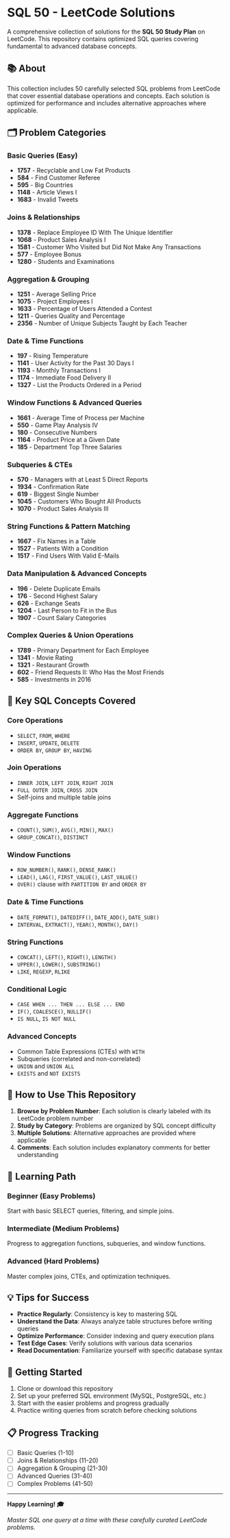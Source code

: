 # SQL 50 - LeetCode Solutions

A comprehensive collection of solutions for the **SQL 50 Study Plan** on LeetCode. This repository contains optimized SQL queries covering fundamental to advanced database concepts.

## 📚 About

This collection includes 50 carefully selected SQL problems from LeetCode that cover essential database operations and concepts. Each solution is optimized for performance and includes alternative approaches where applicable.

## 🗂️ Problem Categories

### **Basic Queries (Easy)**
- **1757** - Recyclable and Low Fat Products
- **584** - Find Customer Referee  
- **595** - Big Countries
- **1148** - Article Views I
- **1683** - Invalid Tweets

### **Joins & Relationships**
- **1378** - Replace Employee ID With The Unique Identifier
- **1068** - Product Sales Analysis I
- **1581** - Customer Who Visited but Did Not Make Any Transactions
- **577** - Employee Bonus
- **1280** - Students and Examinations

### **Aggregation & Grouping**
- **1251** - Average Selling Price
- **1075** - Project Employees I
- **1633** - Percentage of Users Attended a Contest
- **1211** - Queries Quality and Percentage
- **2356** - Number of Unique Subjects Taught by Each Teacher

### **Date & Time Functions**
- **197** - Rising Temperature
- **1141** - User Activity for the Past 30 Days I
- **1193** - Monthly Transactions I
- **1174** - Immediate Food Delivery II
- **1327** - List the Products Ordered in a Period

### **Window Functions & Advanced Queries**
- **1661** - Average Time of Process per Machine
- **550** - Game Play Analysis IV
- **180** - Consecutive Numbers
- **1164** - Product Price at a Given Date
- **185** - Department Top Three Salaries

### **Subqueries & CTEs**
- **570** - Managers with at Least 5 Direct Reports
- **1934** - Confirmation Rate
- **619** - Biggest Single Number
- **1045** - Customers Who Bought All Products
- **1070** - Product Sales Analysis III

### **String Functions & Pattern Matching**
- **1667** - Fix Names in a Table
- **1527** - Patients With a Condition
- **1517** - Find Users With Valid E-Mails

### **Data Manipulation & Advanced Concepts**
- **196** - Delete Duplicate Emails
- **176** - Second Highest Salary
- **626** - Exchange Seats
- **1204** - Last Person to Fit in the Bus
- **1907** - Count Salary Categories

### **Complex Queries & Union Operations**
- **1789** - Primary Department for Each Employee
- **1341** - Movie Rating
- **1321** - Restaurant Growth
- **602** - Friend Requests II: Who Has the Most Friends
- **585** - Investments in 2016

## 🔑 Key SQL Concepts Covered

### **Core Operations**
- `SELECT`, `FROM`, `WHERE`
- `INSERT`, `UPDATE`, `DELETE`
- `ORDER BY`, `GROUP BY`, `HAVING`

### **Join Operations**
- `INNER JOIN`, `LEFT JOIN`, `RIGHT JOIN`
- `FULL OUTER JOIN`, `CROSS JOIN`
- Self-joins and multiple table joins

### **Aggregate Functions**
- `COUNT()`, `SUM()`, `AVG()`, `MIN()`, `MAX()`
- `GROUP_CONCAT()`, `DISTINCT`

### **Window Functions**
- `ROW_NUMBER()`, `RANK()`, `DENSE_RANK()`
- `LEAD()`, `LAG()`, `FIRST_VALUE()`, `LAST_VALUE()`
- `OVER()` clause with `PARTITION BY` and `ORDER BY`

### **Date & Time Functions**
- `DATE_FORMAT()`, `DATEDIFF()`, `DATE_ADD()`, `DATE_SUB()`
- `INTERVAL`, `EXTRACT()`, `YEAR()`, `MONTH()`, `DAY()`

### **String Functions**
- `CONCAT()`, `LEFT()`, `RIGHT()`, `LENGTH()`
- `UPPER()`, `LOWER()`, `SUBSTRING()`
- `LIKE`, `REGEXP`, `RLIKE`

### **Conditional Logic**
- `CASE WHEN ... THEN ... ELSE ... END`
- `IF()`, `COALESCE()`, `NULLIF()`
- `IS NULL`, `IS NOT NULL`

### **Advanced Concepts**
- Common Table Expressions (CTEs) with `WITH`
- Subqueries (correlated and non-correlated)
- `UNION` and `UNION ALL`
- `EXISTS` and `NOT EXISTS`

## 📖 How to Use This Repository

1. **Browse by Problem Number**: Each solution is clearly labeled with its LeetCode problem number
2. **Study by Category**: Problems are organized by SQL concept difficulty
3. **Multiple Solutions**: Alternative approaches are provided where applicable
4. **Comments**: Each solution includes explanatory comments for better understanding

## 🎯 Learning Path

### Beginner (Easy Problems)
Start with basic SELECT queries, filtering, and simple joins.

### Intermediate (Medium Problems)  
Progress to aggregation functions, subqueries, and window functions.

### Advanced (Hard Problems)
Master complex joins, CTEs, and optimization techniques.

## 💡 Tips for Success

- **Practice Regularly**: Consistency is key to mastering SQL
- **Understand the Data**: Always analyze table structures before writing queries
- **Optimize Performance**: Consider indexing and query execution plans
- **Test Edge Cases**: Verify solutions with various data scenarios
- **Read Documentation**: Familiarize yourself with specific database syntax

## 🚀 Getting Started

1. Clone or download this repository
2. Set up your preferred SQL environment (MySQL, PostgreSQL, etc.)
3. Start with the easier problems and progress gradually
4. Practice writing queries from scratch before checking solutions

## 📋 Progress Tracking

- [ ] Basic Queries (1-10)
- [ ] Joins & Relationships (11-20)
- [ ] Aggregation & Grouping (21-30)
- [ ] Advanced Queries (31-40)
- [ ] Complex Problems (41-50)

---

**Happy Learning! 🎓**

*Master SQL one query at a time with these carefully curated LeetCode problems.*